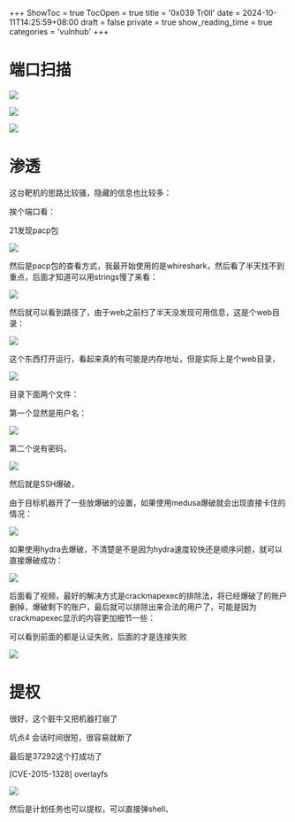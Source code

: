 +++
ShowToc = true
TocOpen = true
title = '0x039 Tr0ll'
date = 2024-10-11T14:25:59+08:00
draft = false
private = true
show_reading_time = true
categories = 'vulnhub'
+++



# 端口扫描

![](/vulnhub_img/WEBRESOURCE0e1365685896ce51ffe42babe7a95c23截图.png)

![](/vulnhub_img/WEBRESOURCE074facdab6002961c4303f213d488e1f截图.png)

![](/vulnhub_img/WEBRESOURCEb1c0a93c44701eb73d9f2641be93d73f截图.png)

# 渗透

这台靶机的思路比较骚，隐藏的信息也比较多：

挨个端口看：

21发现pacp包

![](/vulnhub_img/WEBRESOURCEaaefaad85575ae76f21f06fb39744f2a截图.png)

然后是pacp包的查看方式，我最开始使用的是whireshark，然后看了半天找不到重点，后面才知道可以用strings慢了来看：

![](/vulnhub_img/WEBRESOURCE0f2759b02bc89e0d72eb1005712ea5f6截图.png)

然后就可以看到路径了，由于web之前扫了半天没发现可用信息，这是个web目录：

![](/vulnhub_img/WEBRESOURCEaec3db98de920a29654e059b0bc59a98截图.png)

这个东西打开运行，看起来真的有可能是内存地址，但是实际上是个web目录，

![](/vulnhub_img/WEBRESOURCEca3f8275a6aa6e1abede34ce448ffbaf截图.png)

目录下面两个文件：

第一个显然是用户名：

![](/vulnhub_img/WEBRESOURCEc44be09bf0ebae3ebe85bcca63aaf997截图.png)

第二个说有密码，

![](/vulnhub_img/WEBRESOURCE8b5d2a996b1eb2c3ebac1e21aa5028aa截图.png)

然后就是SSH爆破，

由于目标机器开了一些放爆破的设置，如果使用medusa爆破就会出现直接卡住的情况：

![](/vulnhub_img/WEBRESOURCE0a7eeea488f3456e12bc6076c331f5cf截图.png)

如果使用hydra去爆破，不清楚是不是因为hydra速度较快还是顺序问题，就可以直接爆破成功：

![](/vulnhub_img/WEBRESOURCE1bd40110077935ee9683de62da0febc1截图.png)

后面看了视频，最好的解决方式是crackmapexec的排除法，将已经爆破了的账户删掉，爆破剩下的账户，最后就可以排除出来合法的用户了，可能是因为crackmapexec显示的内容更加细节一些：

可以看到前面的都是认证失败，后面的才是连接失败

![](/vulnhub_img/WEBRESOURCE5ffae689817ccdb52da20634281aeed2截图.png)

# 提权

很好，这个脏牛又把机器打崩了

坑点4 会话时间很短，很容易就断了

最后是37292这个打成功了

[CVE-2015-1328] overlayfs

![](/vulnhub_img/WEBRESOURCE14ed2ca3a05b7c9c84072b77dae7aae4截图.png)

然后是计划任务也可以提权，可以直接弹shell、